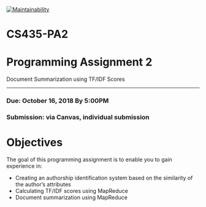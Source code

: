 [![Maintainability](https://api.codeclimate.com/v1/badges/15f2ae226bb5a605a7af/maintainability)](https://codeclimate.com/github/JosiahMay/CS435-PA2/maintainability)

# CS435-PA2


# Programming Assignment 2

Document Summarization using TF/IDF Scores
___

### Due: October 16, 2018 By 5:00PM

### Submission: via Canvas, individual submission

# Objectives

The goal of this programming assignment is to enable you to gain experience in:
* Creating an authorship identification system based on the similarity of the author’s attributes
* Calculating TF/IDF scores using MapReduce
* Document summarization using MapReduce

